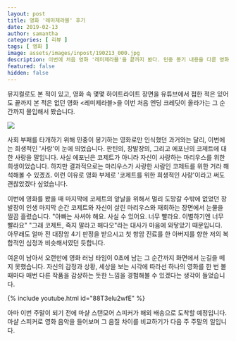 ```yaml
---
layout: post
title: 영화 '레미제라블' 후기 
date: 2019-02-13
author: samantha
categories: [ 리뷰 ]
tags: [ 영화 ]
image: assets/images/inpost/190213_000.jpg
description: 이번에 처음 영화 '레미제라블'을 끝까지 봤다. 민중 봉기 내용을 다룬 영화인 줄 알았는데, 자세히 보니 코제트를 향한 세명의 사랑 이야기였다.
featured: false
hidden: false
---
```


뮤지컬로도 본 적이 있고, 영화 속 몇몇 하이트라이트 장면을 유튜브에서 접한 적은 있어도 끝까지 본 적은 없던 영화 <레미제라블>을 이번 처음 엔딩 크레딧이 올라가는 그 순간까지 몰입해서 봤습니다.

![](https://github.com/samantha-writer/samantha-writer.github.io/blob/master/assets/images/inpost/190213_001.jpeg?raw=true)

사회 부패를 타개하기 위해 민중이 봉기하는 영화로만 인식했던 과거와는 달리, 이번에는 희생적인 '사랑'이 눈에 띄었습니다. 판틴의, 장발장의, 그리고 에포닌의 코제트에 대한 사랑을 말입니다. 사실 에포닌은 코제트가 아니라 자신이 사랑하는 마리우스를 위한 희생이었습니다. 하지만 결과적으로는 마리우스가 사랑한 사람인 코제트를 위한 거라 해석해볼 수 있겠죠. 이런 이유로 영화 부제로 '코제트를 위한 희생적인 사랑'이라고 써도 괜찮았겠다 싶었습니다.

이번에 영화를 봤을 때 마지막에 코제트의 앞날을 위해서 멀리 도망갈 수밖에 없었던 장발장이 인생 마지막 순간 코제트와 자신이 살린 마리우스와 재회하는 장면에서 눈물을 찔끔 흘렸습니다. "아빠는 사셔야 해요. 사실 수 있어요. 너무 빨라요. 이별하기엔 너무 빨라요" "그래 코제트, 죽지 말라고 해다오"라는 대사가 마음에 와닿았기 때문입니다. 아무래도 얼마 전 대장암 4기 판정을 받으시고 첫 항암 진료를 한 아버지를 향한 저의 복합적인 심정과 비슷해서였던 듯합니다.

여운이 남아서 오랜만에 영화 러닝 타임이 0초에 남는 그 순간까지 화면에서 눈길을 떼지 못했습니다. 자신의 감정과 상황, 세상을 보는 시각에 따라선 하나의 영화를 한 번 볼 때마다 매번 다른 작품을 감상하는 듯한 느낌을 경험해볼 수 있겠다는 생각이 들었습니다.

{% include youtube.html id="88T3elu2wfE" %}

아마 이번 주말이 되기 전에 마샬 스탠모어 스피커가 해외 배송으로 도착할 예정입니다. 마샬 스피커로 영화 음악을 들어보며 그 음질 차이를 비교하기가 다음 주 주말의 일입니다.
